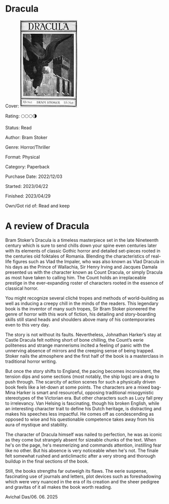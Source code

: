 # Dracula

Cover: ![Dracula](https://github.com/avii1103/bookreviews/blob/main/Dracula/dracula.jpeg?raw=true)

Rating: 🌕🌕🌕🌗

Status: Read

Author: Bram Stoker

Genre: Horror/Thriller

Format: Physical

Category: Paperback

Purchase Date: 2022/12/03

Started: 2023/04/22

Finished: 2023/04/29

Own/Got rid of: Read and keep

# **A review of Dracula**

Bram Stoker’s Dracula is a timeless masterpiece set in the late Nineteenth century which is sure to send chills down your spine even centuries later with its elements of classic Gothic horror and detailed set-pieces rooted in the centuries old folktales of Romania. Blending the characteristics of real-life figures such as Vlad the Impaler, who was also known as Vlad Dracula in his days as the Prince of Wallachia, Sir Henry Irving and Jacques Damala presented us with the character known as Count Dracula, or simply Dracula as most have taken to calling him. The Count holds an irreplaceable prestige in the ever-expanding roster of characters rooted in the essence of classical horror.

You might recognize several cliché tropes and methods of world-building as well as inducing a creepy chill in the minds of the readers. This legendary book is the inventor of many such tropes, Sir Bram Stoker pioneered the genre of horror with this work of fiction, his detailing and story-boarding skills still stand heads and shoulders above many of his contemporaries even to this very day.

The story is not without its faults. Nevertheless, Johnathan Harker’s stay at Castle Dracula felt nothing short of bone chilling, the Count’s eerie politeness and strange mannerisms incited a feeling of panic with the unnerving absence of mirrors and the creeping sense of being trapped. Stoker nails the atmosphere and the first half of the book is a masterclass in traditional horror writing.

But once the story shifts to England, the pacing becomes inconsistent, the tension dips and some sections (most notably, the ship logs) are a drag to push through. The scarcity of action scenes for such a physically driven book feels like a let-down at some points. The characters are a mixed bag- Mina Harker is smart and resourceful, opposing traditional misogynistic stereotypes of the Victorian era. But other characters such as Lucy fall prey to irrelevancy. Van Helsing is fascinating, though his broken English, while an interesting character trait to define his Dutch heritage, is distracting and makes his speeches less impactful. He comes off as condescending as opposed to wise and his questionable competence takes away from his aura of mystique and stability.

The character of Dracula himself was nailed to perfection, he was as iconic as they come but strangely absent for sizeable chunks of the text. When he's on the page, he's mesmerizing and commands attention, instilling fear like no other. But his absence is very noticeable when he's not. The finale felt somewhat rushed and anticlimactic after a very strong and thorough buildup in the final sections of the book.

Still, the books strengths far outweigh its flaws. The eerie suspense, fascinating use of journals and letters, plot devices such as foreshadowing which were very nuanced in the era of its creation and the sheer pedigree and gravitas of it all makes the book worth reading.

Avichal Das/06. 06. 2025
